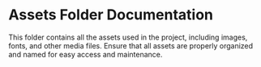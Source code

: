 # Assets Folder Documentation

This folder contains all the assets used in the project, including images, fonts, and other media files. Ensure that all assets are properly organized and named for easy access and maintenance.
